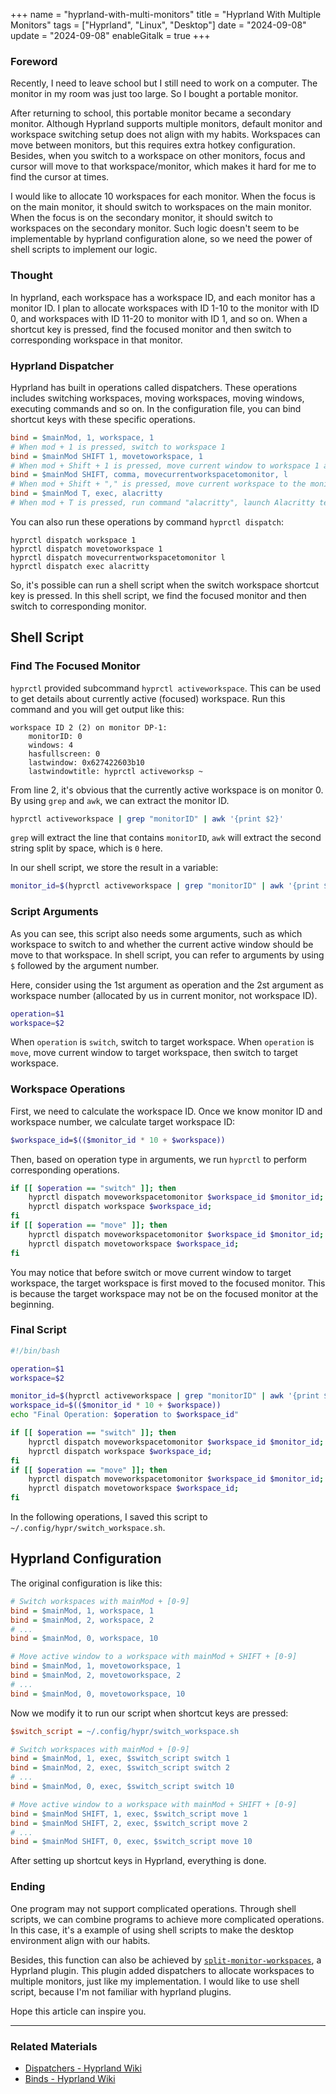 +++
name = "hyprland-with-multi-monitors"
title = "Hyprland With Multiple Monitors"
tags = ["Hyprland", "Linux", "Desktop"]
date = "2024-09-08"
update = "2024-09-08"
enableGitalk = true
+++

### Foreword
Recently, I need to leave school but I still need to work on a computer. The monitor in my room was just too large. So I bought a portable monitor.

After returning to school, this portable monitor became a secondary monitor. Although Hyprland supports multiple monitors, default monitor and workspace switching setup does not align with my habits. Workspaces can move between monitors, but this requires extra hotkey configuration. Besides, when you switch to a workspace on other monitors, focus and cursor will move to that workspace/monitor, which makes it hard for me to find the cursor at times.

I would like to allocate 10 workspaces for each monitor. When the focus is on the main monitor, it should switch to workspaces on the main monitor. When the focus is on the secondary monitor, it should switch to workspaces on the secondary monitor. Such logic doesn't seem to be implementable by hyprland configuration alone, so we need the power of shell scripts to implement our logic.

### Thought
In hyprland, each workspace has a workspace ID, and each monitor has a monitor ID. I plan to allocate workspaces with ID 1-10 to the monitor with ID 0, and workspaces with ID 11-20 to monitor with ID 1, and so on. When a shortcut key is pressed, find the focused monitor and then switch to corresponding workspace in that monitor.

### Hyprland Dispatcher
Hyprland has built in operations called dispatchers. These operations includes switching workspaces, moving workspaces, moving windows, executing commands and so on. In the configuration file, you can bind shortcut keys with these specific operations.

```ini
bind = $mainMod, 1, workspace, 1
# When mod + 1 is pressed, switch to workspace 1
bind = $mainMod SHIFT 1, movetoworkspace, 1
# When mod + Shift + 1 is pressed, move current window to workspace 1 and switch to workspace 1
bind = $mainMod SHIFT, comma, movecurrentworkspacetomonitor, l
# When mod + Shift + "," is pressed, move current workspace to the monitor on the left
bind = $mainMod T, exec, alacritty
# When mod + T is pressed, run command "alacritty", launch Alacritty terminal emulator
```

You can also run these operations by command `hyprctl dispatch`:

```shell
hyprctl dispatch workspace 1
hyprctl dispatch movetoworkspace 1
hyprctl dispatch movecurrentworkspacetomonitor l
hyprctl dispatch exec alacritty
```

So, it's possible can run a shell script when the switch workspace shortcut key is pressed. In this shell script, we find the focused monitor and then switch to corresponding monitor.

## Shell Script
### Find The Focused Monitor
`hyprctl` provided subcommand `hyprctl activeworkspace`. This can be used to get details about currently active (focused) workspace. Run this command and you will get output like this:

```plain
workspace ID 2 (2) on monitor DP-1:
	monitorID: 0
	windows: 4
	hasfullscreen: 0
	lastwindow: 0x627422603b10
	lastwindowtitle: hyprctl activeworksp ~
```

From line 2, it's obvious that the currently active workspace is on monitor 0. By using `grep` and `awk`, we can extract the monitor ID.

```bash
hyprctl activeworkspace | grep "monitorID" | awk '{print $2}'
```

`grep` will extract the line that contains `monitorID`, `awk` will extract the second string split by space, which is `0` here.

In our shell script, we store the result in a variable:

```bash
monitor_id=$(hyprctl activeworkspace | grep "monitorID" | awk '{print $2}')
```

### Script Arguments
As you can see, this script also needs some arguments, such as which workspace to switch to and whether the current active window should be move to that workspace. In shell script, you can refer to arguments by using `$` followed by the argument number.

Here, consider using the 1st argument as operation and the 2st argument as workspace number (allocated by us in current monitor, not workspace ID).

```bash
operation=$1
workspace=$2
```

When `operation` is `switch`, switch to target workspace. When `operation` is `move`, move current window to target workspace, then switch to target workspace.

### Workspace Operations
First, we need to calculate the workspace ID. Once we know monitor ID and workspace number, we calculate target workspace ID:

```bash
$workspace_id=$(($monitor_id * 10 + $workspace))
```

Then, based on operation type in arguments, we run `hyprctl` to perform corresponding operations.

```bash
if [[ $operation == "switch" ]]; then
	hyprctl dispatch moveworkspacetomonitor $workspace_id $monitor_id;
	hyprctl dispatch workspace $workspace_id;
fi
if [[ $operation == "move" ]]; then
	hyprctl dispatch moveworkspacetomonitor $workspace_id $monitor_id;
	hyprctl dispatch movetoworkspace $workspace_id;
fi
```

You may notice that before switch or move current window to target workspace, the target workspace is first moved to the focused monitor. This is because the target workspace may not be on the focused monitor at the beginning.

### Final Script
```bash
#!/bin/bash

operation=$1
workspace=$2

monitor_id=$(hyprctl activeworkspace | grep "monitorID" | awk '{print $2}')
workspace_id=$(($monitor_id * 10 + $workspace))
echo "Final Operation: $operation to $workspace_id"

if [[ $operation == "switch" ]]; then
	hyprctl dispatch moveworkspacetomonitor $workspace_id $monitor_id;
	hyprctl dispatch workspace $workspace_id;
fi
if [[ $operation == "move" ]]; then
	hyprctl dispatch moveworkspacetomonitor $workspace_id $monitor_id;
	hyprctl dispatch movetoworkspace $workspace_id;
fi

```

In the following operations, I saved this script to `~/.config/hypr/switch_workspace.sh`.

## Hyprland Configuration
The original configuration is like this:

```ini
# Switch workspaces with mainMod + [0-9]
bind = $mainMod, 1, workspace, 1
bind = $mainMod, 2, workspace, 2
# ...
bind = $mainMod, 0, workspace, 10

# Move active window to a workspace with mainMod + SHIFT + [0-9]
bind = $mainMod, 1, movetoworkspace, 1
bind = $mainMod, 2, movetoworkspace, 2
# ...
bind = $mainMod, 0, movetoworkspace, 10
```

Now we modify it to run our script when shortcut keys are pressed:

```ini
$switch_script = ~/.config/hypr/switch_workspace.sh

# Switch workspaces with mainMod + [0-9]
bind = $mainMod, 1, exec, $switch_script switch 1
bind = $mainMod, 2, exec, $switch_script switch 2
# ...
bind = $mainMod, 0, exec, $switch_script switch 10

# Move active window to a workspace with mainMod + SHIFT + [0-9]
bind = $mainMod SHIFT, 1, exec, $switch_script move 1
bind = $mainMod SHIFT, 2, exec, $switch_script move 2
# ...
bind = $mainMod SHIFT, 0, exec, $switch_script move 10
```

After setting up shortcut keys in Hyprland, everything is done.

### Ending
One program may not support complicated operations. Through shell scripts, we can combine programs to achieve more complicated operations. In this case, it's a example of using shell scripts to make the desktop environment align with our habits.

Besides, this function can also be achieved by [`split-monitor-workspaces`](https://github.com/Duckonaut/split-monitor-workspaces), a Hyprland plugin. This plugin added dispatchers to allocate workspaces to multiple monitors, just like my implementation. I would like to use shell script, because I'm not familiar with hyprland plugins.

Hope this article can inspire you.

- - -
### Related Materials
- [Dispatchers - Hyprland Wiki](https://wiki.hyprland.org/Configuring/Dispatchers/)
- [Binds - Hyprland Wiki](https://wiki.hyprland.org/Configuring/Binds/)
